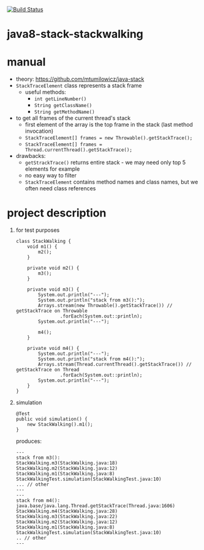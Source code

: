 [![Build Status](https://travis-ci.com/mtumilowicz/java8-stack-stackwalking.svg?branch=master)](https://travis-ci.com/mtumilowicz/java8-stack-stackwalking)

# java8-stack-stackwalking

# manual
* theory: https://github.com/mtumilowicz/java-stack
* `StackTraceElement` class represents a stack frame
    * useful methods:
        * `int getLineNumber()`
        * `String getClassName()`
        * `String getMethodName()`
* to get all frames of the current thread's stack
    * first element of the array is the top frame in the stack (last method invocation)
    * `StackTraceElement[] frames = new Throwable().getStackTrace();`
    * `StackTraceElement[] frames = Thread.currentThread().getStackTrace();`
* drawbacks:
    * `getStrackTrace()` returns entire stack - we may need only top 5 elements for example
    * no easy way to filter
    * `StackTraceElement` contains method names and class names, but we often need class references
    
# project description
1. for test purposes
    ```
    class StackWalking {
        void m1() {
            m2();
        }
    
        private void m2() {
            m3();
        }
    
        private void m3() {
            System.out.println("---");
            System.out.println("stack from m3():");
            Arrays.stream(new Throwable().getStackTrace()) // getStackTrace on Throwable
                    .forEach(System.out::println);
            System.out.println("---");
    
            m4();
        }
    
        private void m4() {
            System.out.println("---");
            System.out.println("stack from m4():");
            Arrays.stream(Thread.currentThread().getStackTrace()) // getStackTrace on Thread
                    .forEach(System.out::println);
            System.out.println("---");
        }
    }
    ```
1. simulation
    ```
    @Test
    public void simulation() {
        new StackWalking().m1();
    }
    ```
    produces:
    ```
    ---
    stack from m3():
    StackWalking.m3(StackWalking.java:18)
    StackWalking.m2(StackWalking.java:12)
    StackWalking.m1(StackWalking.java:8)
    StackWalkingTest.simulation(StackWalkingTest.java:10)
    ... // other
    ---
    ---
    stack from m4():
    java.base/java.lang.Thread.getStackTrace(Thread.java:1606)
    StackWalking.m4(StackWalking.java:28)
    StackWalking.m3(StackWalking.java:22)
    StackWalking.m2(StackWalking.java:12)
    StackWalking.m1(StackWalking.java:8)
    StackWalkingTest.simulation(StackWalkingTest.java:10)
    .. // other
    ---
    ```